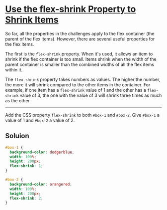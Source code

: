 # [Use the flex-shrink Property to Shrink Items](https://learn.freecodecamp.org/responsive-web-design/css-flexbox/use-the-flex-shrink-property-to-shrink-items)

So far, all the properties in the challenges apply to the flex container (the parent of the flex items). However, there are several useful properties for the flex items.

The first is the `flex-shrink` property. When it's used, it allows an item to shrink if the flex container is too small. Items shrink when the width of the parent container is smaller than the combined widths of all the flex items within it.

The `flex-shrink` property takes numbers as values. The higher the number, the more it will shrink compared to the other items in the container. For example, if one item has a `flex-shrink` value of 1 and the other has a `flex-shrink` value of 3, the one with the value of 3 will shrink three times as much as the other.

---

Add the CSS property `flex-shrink` to both `#box-1` and `#box-2`. Give `#box-1` a value of 1 and `#box-2` a value of 2.

## Soluion

```css
#box-1 {
  background-color: dodgerblue;
  width: 100%;
  height: 200px;
  flex-shrink: 1;
}

#box-2 {
  background-color: orangered;
  width: 100%;
  height: 200px;
  flex-shrink: 2;
}
```